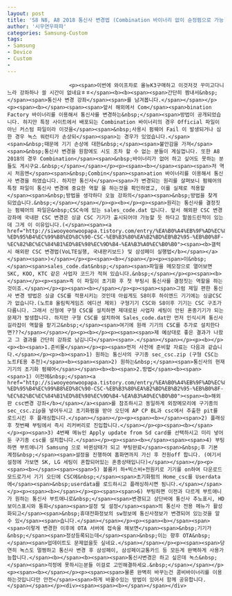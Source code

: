 ```yaml
---
layout: post
title: 'S8 N8, A8 2018 통신사 변경법 (Combination 바이너리 없이 순정펌으로 가능)'
author: '시우연우파파'
categories: Samsung-Custom
tags:
- Samsung
- Device
- Custom
-
---
```



<script> location.href='https://cafe.naver.com/develoid/802742' ; </script>


















						<p><span>이번에 와이프차로 올뉴K3구매하고 이것저것 꾸미고다니느라 강좌하나 쓸 시간이 없네요ㅎㅎ</span><b><b><span><span>간단히 짬내서&nbsp;</span><span>통신사 변경 강좌</span><span>를 남겨봅니다.</span></span></p><p><span><b></span><span><span>앞서 해외에서 Com</span><span>bination Factory 바이너리를 이용해서 통신사를 변경하는&nbsp;</span><span>방법이 공개되었습니다. 하지만 특정 사이트에서 배포되는 Combination 바이너리의 경우 Official 파일이 아닌 커스텀 파일이라 이것을</span><span>&nbsp;사용시 펌웨어 Fail 이 발생되거나 심한 경우 녹스 워런티가 손상되</span><span>는 경우가 있었습니다.</span><span>&nbsp;때문에 기기 손상에 대한&nbsp;</span><span>불안감을 가져</span><span>&nbsp;통신사 변경을 원함에도 시도 조차 할 수 없는 분들이 계실껍니다. 또한 A8 2018의 경우 Combination</span><span>&nbsp;바이너리가 없어 하고 싶어도 못하는 분들도 게시구요.&nbsp;</span></span></p><p><span><b></span><span><span>저 역시 처음엔</span><span>&nbsp;Combin</span><span>ation 바이너리를 이용해서 통신사 변경을 하였습니다. 하지만 통신사</span><span>가 변경되는 원리를 살펴보니 펌웨어의 특정 파일이 통신사 변경에 중요한 역할 을 하는것을 확인하였고, 이를 실제로 적용할</span><span>&nbsp;방법을 생각하다 오늘 강좌의</span><span>&nbsp;방법을 찾게 되었습니다.&nbsp;</span></span></p><p><b></p><p><span>원리는 통신사를 결정짓는 펌웨어의 파일은&nbsp;CSC속에 있는 sales_code.dat 입니다. 앞서 해외판 CSC 변경강좌에 국내판 CSC 변경은 싱글 CSC 기기가 출시되어야 가능할 듯 하다고 말씀드린적이 있는데 그게 이 이유입니다.(</span><span><a href="http://siwooyeonwoopapa.tistory.com/entry/%EA%B0%A4%EB%9F%AD%EC%8B%9C-%ED%95%B4%EC%99%B8%ED%8C%90-CSC-%EB%B3%80%EA%B2%BD%EB%B2%95-%EB%B0%8F-%EC%82%BC%EC%84%B1%ED%8E%98%EC%9D%B4-%EA%B3%A0%EC%B0%B0"><span><b>갤럭시 해외판 CSC 변경법(VoLTE실행, 국내판키보드) 및 삼성페이 실행법</b></span></a></span><span>)</span></p><p><span><b></span></p><p><span>이&nbsp;</span><span>sales_code.dat&nbsp;</span><span>파일을 메모장으로 열어보면 SKC, KOO, KTC 같은 사업자 코드가 적혀 있습니다.&nbsp;</span></p><p><span><b></span></p><p><span>즉 이 파일이 초기화 후 첫 부팅시 통신사를 결정짓는 역할을 하는 것이죠.</span></p><p><span><b></span></p><p><span><span>그럼 제일 편한 통신사 변경 방법은 싱글 CSC를 적용시키는 것인데 아쉽게도 S8이후 하이엔드 기기에는 싱글CSC가 없습니다.(노트8 올림픽게임즈 에디션 제외) 구형기기 CSC와 S8이후 기기는 CSC 구조가 다름니다. 그래서 신형에 구형 CSC를 설치하면 제대로된 사업자 세팅이 안된 혼종기기가 되는 문제가 발생합니다. 하지만 구형 CSC를 설치하여 Sales_code.dat만 먼저 인식시켜 통신사 길라잡이 역할을 맡기고&nbsp;</span><span>여기에 원래 기기의 CSC를 추가로 설치한다면???</span></span></p><p><b></p><p><span><span>제 예상대로 좋은 결과가 나왔고 그 결과를 간단히 강좌로 남김니다</span><span>.</span></span></p><p><b></p><p><b><span>1.준비물</span></p><p><span>먼저 사전에 준비할 자료는 다음과 같습니다.</span></p><p><b><span>1) 원하는 통신사의 구기종 sec_csc.zip (구형 CSC는 노트FE용 추천)</span><b><span><span>2) 원하는&nbsp;</span><span>통신사의 현재 기기의 초기화 펌웨어</span></span><b><b><span>2.방법</span><b><span><span>1) 이전에&nbsp;</span><a href="http://siwooyeonwoopapa.tistory.com/entry/%EA%B0%A4%EB%9F%AD%EC%8B%9C-%ED%95%B4%EC%99%B8%ED%8C%90-CSC-%EB%B3%80%EA%B2%BD%EB%B2%95-%EB%B0%8F-%EC%82%BC%EC%84%B1%ED%8E%98%EC%9D%B4-%EA%B3%A0%EC%B0%B0"><span><b>해외판 csc변경 강좌</b></span></a><span>를 참조하시고 동일하게 외장메모리에 구기종의 sec_csc.zip을 넣어두시고 초기화펌을 받아 오딘에 AP CP BL과 csc에서 추출한 pit를 로드시킨 후 플래싱합니다.</span></span></p><p><span><b></span><span>2) 플래싱 후 첫번째 부팅에서 즉시 리커버리로 진입합니다.</span></p><p><span><b></span></p><p><span>3) 4번째 메뉴인 Apply update from Sd card를 선택하시고 미리 넣어둔 구기종 csc를 설치합니다.</span></p><p><span><b></span><span><span>4) 부팅하면 부트애니가 Samsung 으로 바뀐상태가 되고 부팅완료</span><span>&nbsp;후 기본 계정&nbsp;</span><span>설정을 진행하여 홈화면까지 가신 후 전원off 합니다. (여기서 설정에 가보면 SK, LG 세팅이 혼합되어있는 혼종상태입니다)</span></span></p><p><span><b></span><span><span>5) 볼륨키 하+빅스비+전원키로 기기를 on하여 다운로드모드로가서 기기 오딘에 CSC에&nbsp;</span><span>초기화펌의 Home_csc를 Userdata에</span><span>&nbsp;userdata를 로드하시고 플래싱하시면 됨니다.</span></span></p><p><span><b></span></p><p><span><span>6) 부팅하면 이전과 다르게 부트애니가 원하는 통신사 부트애니로&nbsp;</span><span>변경되고 상단바에 통신사 추노표시, HD보이스표시와 통화</span><span>설정 및 설정</span><span>의 통신사 전용 메뉴가 활성화되고</span><span>&nbsp;휴대전화정보의 sw정보에 통신사정보가 변경되어 있는것을 알 수 있</span><span>습니다.</span></span></p><p><span><b></span><span><span>이렇게 변경한 이후에 OTA 서버에 접속을 해보면</span><span>&nbsp;기기가&nbsp;</span><span>정상등록되는데</span><span>&nbsp;이는 향후 OTA&nbsp;</span><span>업데이트도 문제없을듯 싶네요.</span></span></p><p><span><span>당연히 녹스도 멀쩡하고 통신사 변경 후 삼성페이, 삼성페이교통카드 등 모든게 완벽하게 사용가능합니다.</span><b></span><b><span><span>통신사변경은 하고 싶은데 녹스&nbsp;</span><span>걱정에 못하시는분들 이걸로 고민해결하세요.&nbsp;</span></span></p><p><span><b></span></p><p><span><span>물론 완벽히 바꾸는건 콤비바이너리를 이용하는것입니다만 안전</span><span>하게 바꿀수있는 방법이 있어서 함께 공유합니다.</span></span></p><div><span><span><b></span></span></div>
